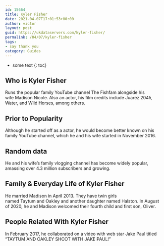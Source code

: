 ```yaml
---
id: 15664
title: Kyler Fisher
date: 2021-04-07T17:01:53+00:00
author: victor
layout: post
guid: https://ukdataservers.com/kyler-fisher/
permalink: /04/07/kyler-fisher
tags:
- say thank you
category: Guides
---
```


* some text
{: toc}


## Who is Kyler Fisher



Runs the popular family YouTube channel The Fishfam alongside his wife Madison Nicole. Also an actor, his film credits include Juarez 2045, Water, and Wild Horses, among others. 

                
                
                
## Prior to Popularity



Although he started off as a actor, he would become better known on his family YouTube channel, which he and his wife started in November 2016. 

                
                
                
## Random data



He and his wife&#8217;s family vlogging channel has become widely popular, amassing over 4.3 million subscribers and growing. 

                
                
                
## Family & Everyday Life of Kyler Fisher



He married Madison in April 2013. They have twin girls named Taytum and Oakley and another daughter named Halston. In August of 2020, he and Madison welcomed their fourth child and first son, Oliver. 

                
                
                
## People Related With Kyler Fisher



In February 2017, he collaborated on a video with web star Jake Paul titled &#8220;TAYTUM AND OAKLEY SHOOT WITH JAKE PAUL!&#8221; 

                
              
            
          
          
          